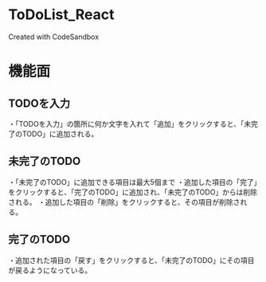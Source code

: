 # ToDoList_React
Created with CodeSandbox

# 機能面
## TODOを入力
・「TODOを入力」の箇所に何か文字を入れて「追加」をクリックすると、「未完了のTODO」に追加される。

## 未完了のTODO
・「未完了のTODO」に追加できる項目は最大5個まで
・追加した項目の「完了」をクリックすると、「完了のTODO」に追加され、「未完了のTODO」からは削除される。
・追加した項目の「削除」をクリックすると、その項目が削除される。

## 完了のTODO
・追加された項目の「戻す」をクリックすると、「未完了のTODO」にその項目が戻るようになっている。
